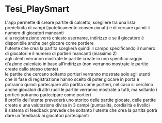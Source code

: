 # Tesi_PlaySmart
 
 L'app permette di creare partite di calcetto, scegliere tra una lista predefinita di campi (ipoteticamente convenzionati) e di cercare quindi il numero di giocatori mancanti  
 alla registrazione verrà chiesto username, indirizzo e se il giocatore è disponibile anche per giocare come portiere  
 l'utente che crea la partita sceglierà quindi il campo specificando il numero di giocatori e il numero di portieri mancanti (massimo 2)  
 agli utenti verranno mostrate le partite create in uno specifico raggio d'azione calcolato in base all'indirizzo (non verranno mostrate le partite create dallo stesso utente)  
 le partite che cercano soltanto portieri verranno mostrate solo agli utenti che in fase di registrazione hanno scelto di poter giocare in porta e potranno quindi partecipare alla partita come portieri, nel caso si cerchino anche giocatori di altri ruoli le partite verranno mostrate a tutti, ma soltanto i portieri potranno partecipare come portieri  
 il profilo dell'utente prevederà uno storico delle partite giocate, delle partite create e una valutazione divisa in 3 campi (puntualità, cordialità e livello)  
 il sistema di feedback prevede che soltanto l'utente che crea la partita potrà dare un feedback ai giocatori partecipanti  
 
 
 
 
 
